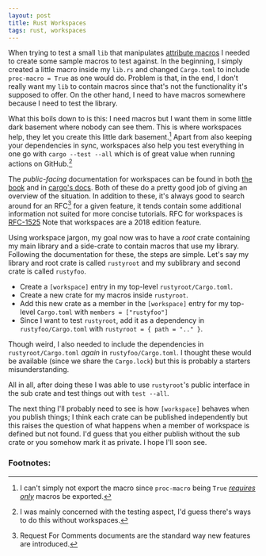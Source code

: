 ```yaml
---
layout: post
title: Rust Workspaces
tags: rust, workspaces
---
```


When trying to test a small `lib` that manipulates [attribute macros](attr_macros)
I needed to create some sample macros to test against. In the beginning, I simply
created a little macro inside my `lib.rs` and changed `Cargo.toml` to include
`proc-macro = True` as one would do. Problem is that, in the end, I don't really
want my `lib` to contain macros since that's not the functionality it's supposed
to offer. On the other hand, I need to have macros somewhere because I need to
test the library.

What this boils down to is this: I need macros but I want them in some
little dark basement where nobody can see them. This is where workspaces help,
they let you create this little dark basement.[^1] Apart from also keeping your
dependencies in sync, workspaces also help you test everything in one go with
`cargo --test --all` which is of great value when running actions on GitHub.[^3]

The *public-facing* documentation for workspaces can be found in both [the book](workspacesBook)
and in [cargo's docs](workspacesCargo). Both of these do a pretty good job of
giving an overview of the situation. In addition to these, it's always good to
search around for an RFC[^2] for a given feature, it tends contain some additional
information not suited for more concise tutorials. RFC for workspaces is [RFC-1525](rfc1525)
Note that workspaces are a 2018 edition feature.

Using workspace jargon, my goal now was to have a *root* crate containing my
main library and a side-crate to contain macros that use my library.
Following the documentation for these, the steps are simple. Let's say
my library and root crate is called `rustyroot` and my sublibrary and second
crate is called `rustyfoo`.

 - Create a `[workspace]` entry in my top-level `rustyroot/Cargo.toml`.
 - Create a new crate for my macros inside `rustyroot`.
 - Add this new crate as a member in the `[workspace]` entry for my top-level
   `Cargo.toml` with `members = ["rustyfoo"]`
 - Since I want to test `rustyroot`, add it as a dependency in
   `rustyfoo/Cargo.toml` with `rustyroot = { path = ".." }`.

Though weird, I also needed to include the dependencies in `rustyroot/Cargo.toml`
*again* in `rustyfoo/Cargo.toml`. I thought these would be available (since we
share the `Cargo.lock`) but this is probably a starters misunderstanding.

All in all, after doing these I was able to use `rustyroot`'s public interface
in the sub crate and test things out with `test --all`.

The next thing I'll probably need to see is how `[workspace]` behaves when you
publish things; I think each crate can be published independently but this
raises the question of what happens when a member of workspace is defined but
not found. I'd guess that you either publish without the sub crate or you
somehow mark it as private. I hope I'll soon see.

### Footnotes:
[^1]: I can't simply not export the macro since `proc-macro` being `True` [*requires only*](linkage_) macros be exported.
[^2]: Request For Comments documents are the standard way new features are introduced.
[^3]: I was mainly concerned with the testing aspect, I'd guess there's ways to do this without workspaces.

[attr_macros]: https://doc.rust-lang.org/reference/procedural-macros.html#attribute-macros
[linkage_]: https://doc.rust-lang.org/reference/linkage.html#linkage
[workspacesBook]: https://doc.rust-lang.org/book/ch14-03-cargo-workspaces.html
[workspacesCargo]: https://doc.rust-lang.org/cargo/reference/workspaces.html
[rfc1525]: https://rust-lang.github.io/rfcs/1525-cargo-workspace.html
